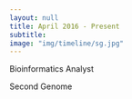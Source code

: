 ```yaml
---
layout: null
title: April 2016 - Present
subtitle:
image: "img/timeline/sg.jpg"
---
```


Bioinformatics Analyst

Second Genome
